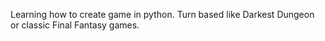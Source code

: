 Learning how to create game in python. Turn based like Darkest Dungeon or classic Final Fantasy games.
